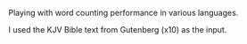 
Playing with word counting performance in various languages.

I used the KJV Bible text from Gutenberg (x10) as the input.

